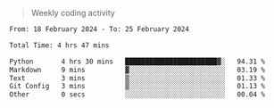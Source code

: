 > Weekly coding activity
<!--START_SECTION:waka-->

```txt
From: 18 February 2024 - To: 25 February 2024

Total Time: 4 hrs 47 mins

Python       4 hrs 30 mins   ███████████████████████▓░   94.31 %
Markdown     9 mins          ▓░░░░░░░░░░░░░░░░░░░░░░░░   03.19 %
Text         3 mins          ▒░░░░░░░░░░░░░░░░░░░░░░░░   01.33 %
Git Config   3 mins          ▒░░░░░░░░░░░░░░░░░░░░░░░░   01.13 %
Other        0 secs          ░░░░░░░░░░░░░░░░░░░░░░░░░   00.04 %
```

<!--END_SECTION:waka-->
